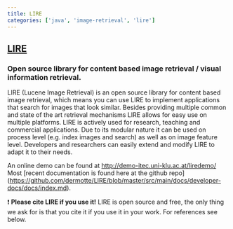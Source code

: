 ```yaml
---
title: LIRE
categories: ['java', 'image-retrieval', 'lire']
---
```

## [LIRE](https://github.com/dermotte/LIRE)

### Open source library for content based image retrieval / visual information retrieval.

LIRE (Lucene Image Retrieval) is an open source library for content based image retrieval, which means you can use LIRE to implement applications that search for images that look similar. Besides providing multiple common and state of the art retrieval mechanisms LIRE allows for easy use on multiple platforms. LIRE is actively used for research, teaching and commercial applications. Due to its modular nature it can be used on process level (e.g. index images and search) as well as on image feature level. Developers and researchers can easily extend and modify LIRE to adapt it to their needs.

An online demo can be found at http://demo-itec.uni-klu.ac.at/liredemo/
Most [recent documentation is found here at the github repo] (https://github.com/dermotte/LIRE/blob/master/src/main/docs/developer-docs/docs/index.md).

❗ **Please cite LIRE if you use it!** LIRE is open source and free, the only thing we ask for is that you cite it if you use it in your work. For references see below.
